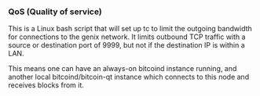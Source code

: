 ### QoS (Quality of service) ###

This is a Linux bash script that will set up tc to limit the outgoing bandwidth for connections to the genix network. It limits outbound TCP traffic with a source or destination port of 9999, but not if the destination IP is within a LAN.

This means one can have an always-on bitcoind instance running, and another local bitcoind/bitcoin-qt instance which connects to this node and receives blocks from it.

